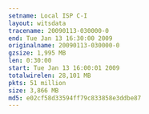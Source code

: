 ```yaml
---
setname: Local ISP C-I
layout: witsdata
tracename: 20090113-030000-0
end: Tue Jan 13 16:30:00 2009
originalname: 20090113-030000-0
gzsize: 1,995 MB
len: 0:30:00
start: Tue Jan 13 16:00:01 2009
totalwirelen: 28,101 MB
pkts: 51 million
size: 3,866 MB
md5: e02cf58d33594ff79c833858e3ddbe87
---
```

